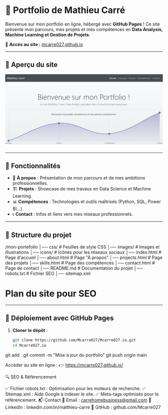 # 🚀 Portfolio de Mathieu Carré

Bienvenue sur mon portfolio en ligne, hébergé avec **GitHub Pages** ! Ce site présente mon parcours, mes projets et mes compétences en **Data Analysis, Machine Learning et Gestion de Projets**.

🔗 **Accès au site :** [mcarre027.github.io](https://mcarre027.github.io/)

---

## 📌 **Aperçu du site**
![Aperçu](images\about\2.png)

---

## 🌟 **Fonctionnalités**
- 📜 **À propos** : Présentation de mon parcours et de mes ambitions professionnelles.
- 🏗️ **Projets** : Showcase de mes travaux en Data Science et Machine Learning.
- 📊 **Compétences** : Technologies et outils maîtrisés (Python, SQL, Power BI...).
- 📞 **Contact** : Infos et liens vers mes réseaux professionnels.

---

## 📂 **Structure du projet**
/mon-portefolio │── css/ # Feuilles de style CSS │── images/ # Images et illustrations │── icons/ # Icônes pour les réseaux sociaux │── index.html # Page d'accueil │── about.html # Page "À propos" │── projects.html # Page des projets │── skills.html # Page des compétences │── contact.html # Page de contact │── README.md # Documentation du projet │── robots.txt # Fichier SEO │── sitemap.xml 

# Plan du site pour SEO


---

## 🚀 **Déploiement avec GitHub Pages**
1. **Cloner le dépôt** :
   ```sh
   git clone https://github.com/Mcarre027/Mcarre027.io.git
   cd Mcarre027.io
git add .
git commit -m "Mise à jour du portfolio"
git push origin main



Accéder au site en ligne :
👉 https://mcarre027.github.io/



🔍 SEO & Référencement

✅ Fichier robots.txt : Optimisation pour les moteurs de recherche.
✅ Sitemap.xml : Aide Google à indexer le site.
✅ Meta-tags optimisés pour le référencement.
📬 Contact
📧 Email : carrehomebusiness@gmail.com
🔗 LinkedIn : linkedin.com/in/matthieu-carre
🐙 GitHub : github.com/Mcarre027

